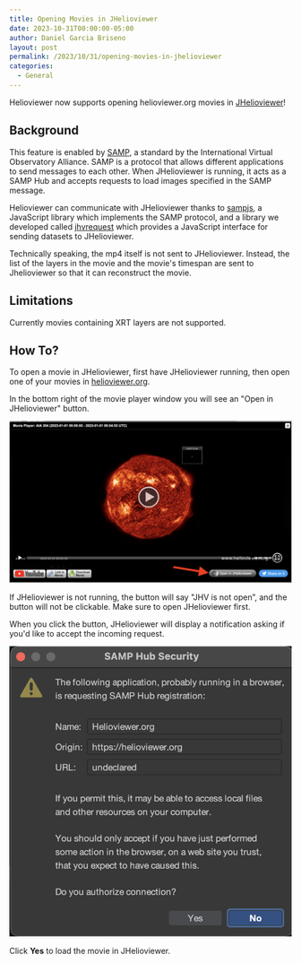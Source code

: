 ```yaml
---
title: Opening Movies in JHelioviewer
date: 2023-10-31T00:00:00-05:00
author: Daniel Garcia Briseno
layout: post
permalink: /2023/10/31/opening-movies-in-jhelioviewer
categories:
  - General
---
```


Helioviewer now supports opening helioviewer.org movies in [JHelioviewer](https://www.jhelioviewer.org/)!

## Background
This feature is enabled by [SAMP](https://www.ivoa.net/documents/SAMP/),
a standard by the International Virtual Observatory Alliance.
SAMP is a protocol that allows different applications to send messages to each other.
When JHelioviewer is running, it acts as a SAMP Hub and accepts requests to
load images specified in the SAMP message.

Helioviewer can communicate with JHelioviewer thanks to [sampjs](https://github.com/astrojs/sampjs),
a JavaScript library which implements the SAMP protocol, and a library we developed called [jhvrequest](https://www.npmjs.com/package/jhvrequest) which provides a
JavaScript interface for sending datasets to JHelioviewer.

Technically speaking, the mp4 itself is not sent to JHelioviewer. Instead,
the list of the layers in the movie and the movie's timespan are sent to Jhelioviewer so that it can reconstruct the movie.

## Limitations
Currently movies containing XRT layers are not supported.

## How To?
To open a movie in JHelioviewer, first have JHelioviewer running, then open one of your movies in [helioviewer.org](https://helioviewer.org).

In the bottom right of the movie player window you will see an "Open in JHelioviewer" button.

![Movie player window with JHelioviewer button](/images/uploads/2023/jhv-video.jpg)

If JHelioviewer is not running, the button will say "JHV is not open”, and the button will not be clickable. Make sure to open JHelioviewer first.

When you click the button, JHelioviewer will display a notification asking if you'd like to accept the incoming request.

![SAMP Hub Security popup](/images/uploads/2023/security.jpg)

Click **Yes** to load the movie in JHelioviewer.


